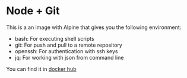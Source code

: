 # Node + Git

This is a an image with Alpine that gives you the following environment:

* bash: For executing shell scripts
* git: For push and pull to a remote repository
* openssh: For authentication with ssh keys
* jq: For working with json from command line

You can find it in [docker hub](https://hub.docker.com/repository/docker/jordimarimon7/git-alpine)
